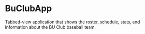 # BuClubApp
Tabbed-view application that shows the roster, schedule, stats, and information about the BU Club baseball team. 
